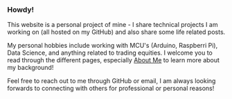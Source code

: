 ### Howdy!
This website is a personal project of mine - I share technical projects I am working on (all hosted on my GitHub) and also share some life related posts.

My personal hobbies include working with MCU's (Arduino, Raspberri Pi), Data Science, and anything related to trading equities. I welcome you to read through the different pages, especially [About Me](./about/.html) to learn more about my background!

Feel free to reach out to me through GitHub or email, I am always looking forwards to connecting with others for professional or personal reasons!
   